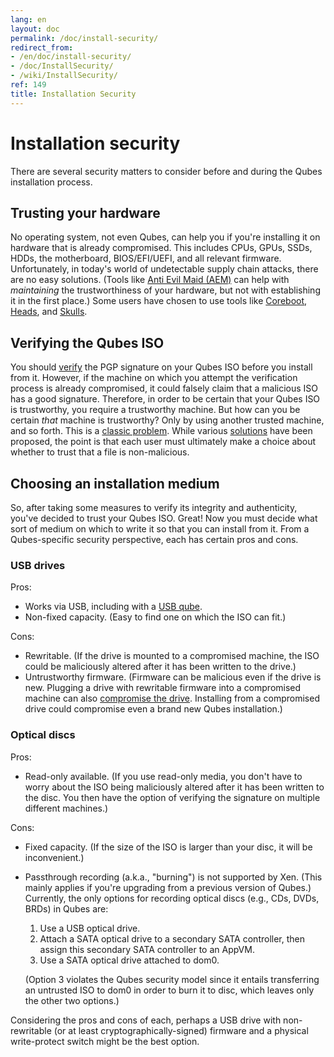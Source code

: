 ```yaml
---
lang: en
layout: doc
permalink: /doc/install-security/
redirect_from:
- /en/doc/install-security/
- /doc/InstallSecurity/
- /wiki/InstallSecurity/
ref: 149
title: Installation Security
---
```


# Installation security

There are several security matters to consider before and during the Qubes installation process.

## Trusting your hardware

No operating system, not even Qubes, can help you if you're installing it on hardware that is already compromised.
This includes CPUs, GPUs, SSDs, HDDs, the motherboard, BIOS/EFI/UEFI, and all relevant firmware.
Unfortunately, in today's world of undetectable supply chain attacks, there are no easy solutions.
(Tools like [Anti Evil Maid (AEM)][AEM] can help with *maintaining* the trustworthiness of your hardware, but not with establishing it in the first place.)
Some users have chosen to use tools like [Coreboot], [Heads], and [Skulls].

## Verifying the Qubes ISO

You should [verify] the PGP signature on your Qubes ISO before you install from it.
However, if the machine on which you attempt the verification process is already compromised, it could falsely claim that a malicious ISO has a good signature.
Therefore, in order to be certain that your Qubes ISO is trustworthy, you require a trustworthy machine.
But how can you be certain *that* machine is trustworthy?
Only by using another trusted machine, and so forth.
This is a [classic problem].
While various [solutions] have been proposed, the point is that each user must ultimately make a choice about whether to trust that a file is non-malicious.

## Choosing an installation medium

So, after taking some measures to verify its integrity and authenticity, you've decided to trust your Qubes ISO.
Great!
Now you must decide what sort of medium on which to write it so that you can install from it.
From a Qubes-specific security perspective, each has certain pros and cons.

### USB drives

Pros:

 * Works via USB, including with a [USB qube].
 * Non-fixed capacity.
   (Easy to find one on which the ISO can fit.)

Cons:

 * Rewritable.
   (If the drive is mounted to a compromised machine, the ISO could be maliciously altered after it has been written to the drive.)
 * Untrustworthy firmware.
   (Firmware can be malicious even if the drive is new.
   Plugging a drive with rewritable firmware into a compromised machine can also [compromise the drive][BadUSB].
   Installing from a compromised drive could compromise even a brand new Qubes installation.)


### Optical discs

Pros:

 * Read-only available.
   (If you use read-only media, you don't have to worry about the ISO being maliciously altered after it has been written to the disc.
   You then have the option of verifying the signature on multiple different machines.)

Cons:

 * Fixed capacity.
   (If the size of the ISO is larger than your disc, it will be inconvenient.)
 * Passthrough recording (a.k.a., "burning") is not supported by Xen.
   (This mainly applies if you're upgrading from a previous version of Qubes.)
   Currently, the only options for recording optical discs (e.g., CDs, DVDs, BRDs) in Qubes are:
   1. Use a USB optical drive.
   2. Attach a SATA optical drive to a secondary SATA controller, then assign this secondary SATA controller to an AppVM.
   3. Use a SATA optical drive attached to dom0.

   (Option 3 violates the Qubes security model since it entails transferring an untrusted ISO to dom0 in order to burn it to disc, which leaves only the other two options.)

Considering the pros and cons of each, perhaps a USB drive with non-rewritable (or at least cryptographically-signed) firmware and a physical write-protect switch might be the best option.


[AEM]: /doc/anti-evil-maid/
[verify]: /security/verifying-signatures/
[classic problem]: https://www.ece.cmu.edu/~ganger/712.fall02/papers/p761-thompson.pdf
[solutions]: https://www.dwheeler.com/trusting-trust/
[USB qube]: /doc/usb-qubes/#creating-and-using-a-usb-qube
[BadUSB]: https://srlabs.de/badusb/
[Coreboot]: https://www.coreboot.org/
[Heads]: http://osresearch.net/
[Skulls]: https://github.com/merge/skulls
